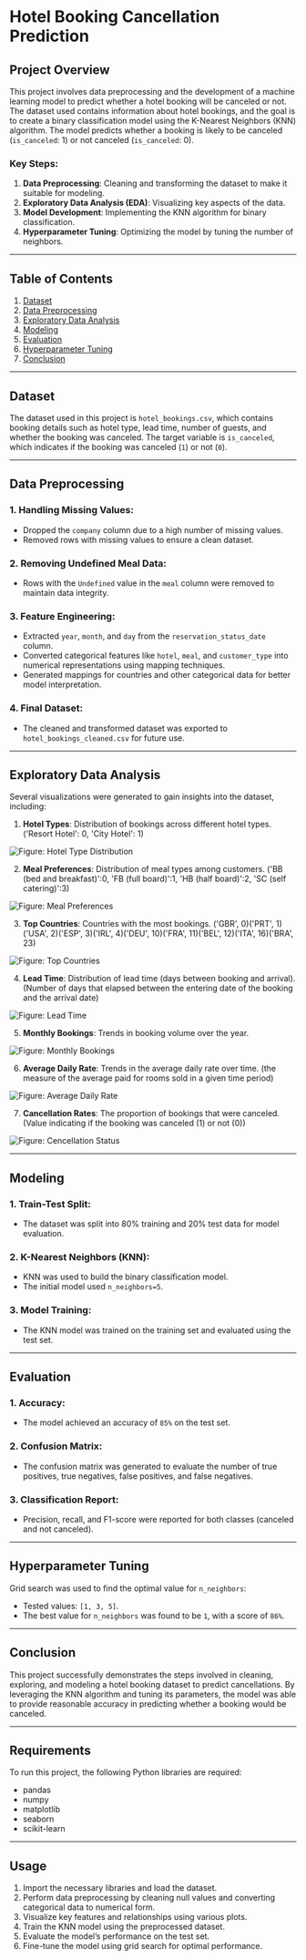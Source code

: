 # Hotel Booking Cancellation Prediction

## Project Overview
This project involves data preprocessing and the development of a machine learning model to predict whether a hotel booking will be canceled or not. The dataset used contains information about hotel bookings, and the goal is to create a binary classification model using the K-Nearest Neighbors (KNN) algorithm. The model predicts whether a booking is likely to be canceled (`is_canceled`: 1) or not canceled (`is_canceled`: 0).

### Key Steps:
1. **Data Preprocessing**: Cleaning and transforming the dataset to make it suitable for modeling.
2. **Exploratory Data Analysis (EDA)**: Visualizing key aspects of the data.
3. **Model Development**: Implementing the KNN algorithm for binary classification.
4. **Hyperparameter Tuning**: Optimizing the model by tuning the number of neighbors.

---

## Table of Contents
1. [Dataset](#dataset)
2. [Data Preprocessing](#data-preprocessing)
3. [Exploratory Data Analysis](#exploratory-data-analysis)
4. [Modeling](#modeling)
5. [Evaluation](#evaluation)
6. [Hyperparameter Tuning](#hyperparameter-tuning)
7. [Conclusion](#conclusion)

---

## Dataset
The dataset used in this project is `hotel_bookings.csv`, which contains booking details such as hotel type, lead time, number of guests, and whether the booking was canceled. The target variable is `is_canceled`, which indicates if the booking was canceled (`1`) or not (`0`).

---

## Data Preprocessing
### 1. **Handling Missing Values**:
   - Dropped the `company` column due to a high number of missing values.
   - Removed rows with missing values to ensure a clean dataset.

### 2. **Removing Undefined Meal Data**:
   - Rows with the `Undefined` value in the `meal` column were removed to maintain data integrity.

### 3. **Feature Engineering**:
   - Extracted `year`, `month`, and `day` from the `reservation_status_date` column.
   - Converted categorical features like `hotel`, `meal`, and `customer_type` into numerical representations using mapping techniques.
   - Generated mappings for countries and other categorical data for better model interpretation.

### 4. **Final Dataset**:
   - The cleaned and transformed dataset was exported to `hotel_bookings_cleaned.csv` for future use.

---

## Exploratory Data Analysis
Several visualizations were generated to gain insights into the dataset, including:

1. **Hotel Types**: Distribution of bookings across different hotel types. ('Resort Hotel': 0, 'City Hotel': 1)

![Figure: Hotel Type Distribution](Images/HotelType.png)

2. **Meal Preferences**: Distribution of meal types among customers. ('BB (bed and breakfast)':0, 'FB (full board)':1, 'HB (half board)':2, 'SC (self catering)':3)

![Figure: Meal Preferences](Images/MealType.png)

3. **Top Countries**: Countries with the most bookings. ('GBR', 0)('PRT', 1)('USA', 2)('ESP', 3)('IRL', 4)('DEU', 10)('FRA', 11)('BEL', 12)('ITA', 16)('BRA', 23)

![Figure: Top Countries](Images/TopCountries.png)

4. **Lead Time**: Distribution of lead time (days between booking and arrival). (Number of days that elapsed between the entering date of the booking and the arrival date)

![Figure: Lead Time](Images/LeadTime.png)

5. **Monthly Bookings**: Trends in booking volume over the year.

![Figure: Monthly Bookings](Images/MonthlyBookings.png)

6. **Average Daily Rate**: Trends in the average daily rate over time. (the measure of the average paid for rooms sold in a given time period)

![Figure: Average Daily Rate](Images/ADR.png)

7. **Cancellation Rates**: The proportion of bookings that were canceled. (Value indicating if the booking was canceled (1) or not (0))

![Figure: Cencellation Status](Images/Cancellation_Status.png)

---

## Modeling
### 1. **Train-Test Split**:
   - The dataset was split into 80% training and 20% test data for model evaluation.

### 2. **K-Nearest Neighbors (KNN)**:
   - KNN was used to build the binary classification model.
   - The initial model used `n_neighbors=5`.

### 3. **Model Training**:
   - The KNN model was trained on the training set and evaluated using the test set.

---

## Evaluation
### 1. **Accuracy**: 
   - The model achieved an accuracy of `85%` on the test set.

### 2. **Confusion Matrix**:
   - The confusion matrix was generated to evaluate the number of true positives, true negatives, false positives, and false negatives.

### 3. **Classification Report**:
   - Precision, recall, and F1-score were reported for both classes (canceled and not canceled).

---

## Hyperparameter Tuning
Grid search was used to find the optimal value for `n_neighbors`:

- Tested values: `[1, 3, 5]`.
- The best value for `n_neighbors` was found to be `1`, with a score of `86%`.

---

## Conclusion
This project successfully demonstrates the steps involved in cleaning, exploring, and modeling a hotel booking dataset to predict cancellations. By leveraging the KNN algorithm and tuning its parameters, the model was able to provide reasonable accuracy in predicting whether a booking would be canceled.

---

## Requirements
To run this project, the following Python libraries are required:
- pandas
- numpy
- matplotlib
- seaborn
- scikit-learn

---

## Usage
1. Import the necessary libraries and load the dataset.
2. Perform data preprocessing by cleaning null values and converting categorical data to numerical form.
3. Visualize key features and relationships using various plots.
4. Train the KNN model using the preprocessed dataset.
5. Evaluate the model’s performance on the test set.
6. Fine-tune the model using grid search for optimal performance.
